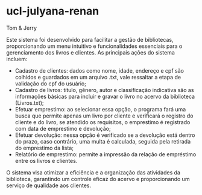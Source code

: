 # ucl-julyana-renan
Tom &amp; Jerry

Este sistema foi desenvolvido para facilitar a gestão de bibliotecas, proporcionando um menu intuitivo e funcionalidades essenciais para o gerenciamento dos livros e clientes. As principais ações do sistema incluem:

  - Cadastro de clientes: dados como nome, idade, endereço e cpf são colhidos e guardados em um arquivo .txt, vale ressaltar a etapa de validação do cpf do usuário;
  - Cadastro de livros: título, gênero, autor e classificação indicativa são as informações básicas para incluir e gravar o livro no acervo da biblioteca (Livros.txt);
  - Efetuar emprestimo: ao selecionar essa opção, o programa fará uma busca que permite apenas um livro por cliente e verificará o registro do cliente e do livro, se atendido os requisitos, o emprestimo é registrado com data de emprestimo e devolução;
  - Efetuar devolução: nessa opção é verificado se a devolução está dentro do prazo, caso contrário, uma multa é calculada, seguida pela retirada do emprestimo da lista;
  - Relatório de emprestimo: permite a impressão da relação de empréstimo entre os livros e clientes.

O sistema visa otimizar a eficiência e a organização das atividades da biblioteca, garantindo um controle eficaz do acervo e proporcionando um serviço de qualidade aos clientes.
